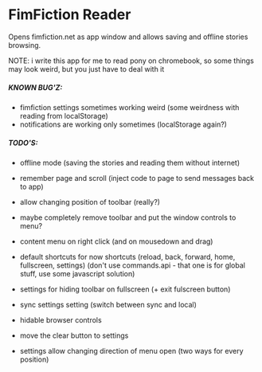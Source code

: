 FimFiction Reader
=================
Opens fimfiction.net as app window and allows saving and offline stories browsing.

NOTE: i write this app for me to read pony on chromebook, so some things may look weird, but you just have to deal with it

##### KNOWN BUG'Z:
- fimfiction settings sometimes working weird (some weirdness with reading from localStorage)
- notifications are working only sometimes (localStorage again?)

##### TODO'S:
- offline mode (saving the stories and reading them without internet)
- remember page and scroll (inject code to page to send messages back to app)
- allow changing position of toolbar (really?)
- maybe completely remove toolbar and put the window controls to menu?
- content menu on right click (and on mousedown and drag)

- default shortcuts for now shortcuts (reload, back, forward, home, fullscreen, settings) (don't use commands.api - that one is for global stuff, use some javascript solution)
- settings for hiding toolbar on fullscreen (+ exit fulscreen button)
- sync settings setting (switch between sync and local)
- hidable browser controls
- move the clear button to settings
- settings allow changing direction of menu open (two ways for every position)
